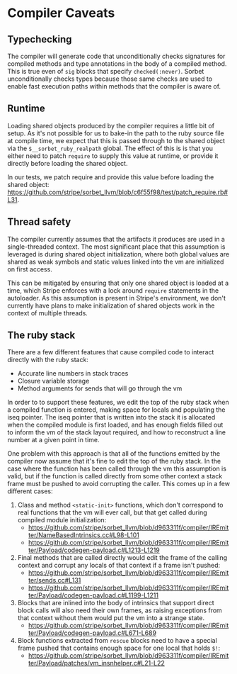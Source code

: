 # Compiler Caveats

## Typechecking

The compiler will generate code that unconditionally checks signatures for
compiled methods and type annotations in the body of a compiled method. This is
true even of `sig` blocks that specify `checked(:never)`. Sorbet
unconditionally checks types because those same checks are used to enable fast
execution paths within methods that the compiler is aware of.


## Runtime

Loading shared objects produced by the compiler requires a little bit of setup.
As it's not possible for us to bake-in the path to the ruby source file at
compile time, we expect that this is passed through to the shared object via the
`$__sorbet_ruby_realpath` global. The effect of this is is that you either need
to patch `require` to supply this value at runtime, or provide it directly
before loading the shared object.

In our tests, we patch require and provide this value before loading the shared
object: https://github.com/stripe/sorbet_llvm/blob/c6f55f98/test/patch_require.rb#L31.

## Thread safety

The compiler currently assumes that the artifacts it produces are used in a single-threaded context.
The most significant place that this assumption is leveraged is during shared object
initialization, where both global values are shared as weak symbols and static
values linked into the vm are initialized on first access.

This can be mitigated by ensuring that only one shared object is loaded at a time,
which Stripe enforces with a lock around `require` statements in the autoloader. As
this assumption is present in Stripe's environment, we don't currently have plans to
make initialization of shared objects work in the context of multiple threads.

## The ruby stack

There are a few different features that cause compiled code to interact directly
with the ruby stack:

* Accurate line numbers in stack traces
* Closure variable storage
* Method arguments for sends that will go through the vm

In order to to support these features, we edit the top of the ruby stack when a
compiled function is entered, making space for locals and populating the iseq
pointer. The iseq pointer that is written into the stack it is allocated when
the compiled module is first loaded, and has enough fields filled out to inform
the vm of the stack layout required, and how to reconstruct a line number at a
given point in time.

One problem with this approach is that all of the functions emitted by the
compiler now assume that it's fine to edit the top of the ruby stack. In the
case where the function has been called through the vm this assumption is valid,
but if the function is called directly from some other context a stack frame
must be pushed to avoid corrupting the caller. This comes up in a few different
cases:

1. Class and method `<static-init>` functions, which don't correspond to real
   functions that the vm will ever call, but that get called during compiled
   module initialization:
   * https://github.com/stripe/sorbet_llvm/blob/d963311f/compiler/IREmitter/NameBasedIntrinsics.cc#L98-L101
   * https://github.com/stripe/sorbet_llvm/blob/d963311f/compiler/IREmitter/Payload/codegen-payload.c#L1213-L1219
2. Final methods that are called directly would edit the frame of the calling
   context and corrupt any locals of that context if a frame isn't pushed:
   * https://github.com/stripe/sorbet_llvm/blob/d963311f/compiler/IREmitter/sends.cc#L131
   * https://github.com/stripe/sorbet_llvm/blob/d963311f/compiler/IREmitter/Payload/codegen-payload.c#L1199-L1211
3. Blocks that are inlined into the body of intrinsics that support direct block
   calls will also need their own frames, as raising exceptions from that
   context without them would put the vm into a strange state.
   * https://github.com/stripe/sorbet_llvm/blob/d963311f/compiler/IREmitter/Payload/codegen-payload.c#L671-L689
4. Block functions extracted from `rescue` blocks need to have a special frame
   pushed that contains enough space for one local that holds `$!`:
   * https://github.com/stripe/sorbet_llvm/blob/d963311f/compiler/IREmitter/Payload/patches/vm_insnhelper.c#L21-L22
